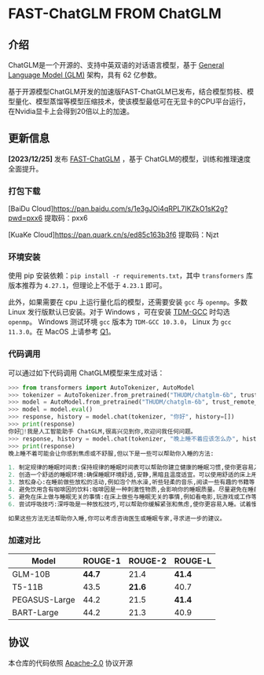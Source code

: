 # FAST-ChatGLM FROM ChatGLM

## 介绍

ChatGLM是一个开源的、支持中英双语的对话语言模型，基于 [General Language Model (GLM)](https://github.com/THUDM/GLM) 架构，具有 62 亿参数。

基于开源模型ChatGLM开发的加速版FAST-ChatGLM已发布，结合模型剪枝、模型量化、模型蒸馏等模型压缩技术，使该模型最低可在无显卡的CPU平台运行，在Nvidia显卡上会得到20倍以上的加速。

## 更新信息
**[2023/12/25]** 发布 [FAST-ChatGLM](https://github.com/sysgiven/FAST-ChatGLM) ，基于 ChatGLM的模型，训练和推理速度全面提升。

### 打包下载

[BaiDu Cloud]https://pan.baidu.com/s/1e3gJOi4qRPL7IKZkO1sK2g?pwd=pxx6 提取码：pxx6

[KuaKe Cloud]https://pan.quark.cn/s/ed85c163b3f6 提取码：Njzt

### 环境安装

使用 pip 安装依赖：`pip install -r requirements.txt`，其中 `transformers` 库版本推荐为 `4.27.1`，但理论上不低于 `4.23.1` 即可。

此外，如果需要在 cpu 上运行量化后的模型，还需要安装 `gcc` 与 `openmp`。多数 Linux 发行版默认已安装。对于 Windows ，可在安装 [TDM-GCC](https://jmeubank.github.io/tdm-gcc/) 时勾选 `openmp`。 Windows 测试环境 `gcc` 版本为 `TDM-GCC 10.3.0`， Linux 为 `gcc 11.3.0`。在 MacOS 上请参考 [Q1](FAQ.md#q1)。

### 代码调用 

可以通过如下代码调用 ChatGLM模型来生成对话：

```python
>>> from transformers import AutoTokenizer, AutoModel
>>> tokenizer = AutoTokenizer.from_pretrained("THUDM/chatglm-6b", trust_remote_code=True)
>>> model = AutoModel.from_pretrained("THUDM/chatglm-6b", trust_remote_code=True).half().cuda()
>>> model = model.eval()
>>> response, history = model.chat(tokenizer, "你好", history=[])
>>> print(response)
你好👋!我是人工智能助手 ChatGLM,很高兴见到你,欢迎问我任何问题。
>>> response, history = model.chat(tokenizer, "晚上睡不着应该怎么办", history=history)
>>> print(response)
晚上睡不着可能会让你感到焦虑或不舒服,但以下是一些可以帮助你入睡的方法:

1. 制定规律的睡眠时间表:保持规律的睡眠时间表可以帮助你建立健康的睡眠习惯,使你更容易入睡。尽量在每天的相同时间上床,并在同一时间起床。
2. 创造一个舒适的睡眠环境:确保睡眠环境舒适,安静,黑暗且温度适宜。可以使用舒适的床上用品,并保持房间通风。
3. 放松身心:在睡前做些放松的活动,例如泡个热水澡,听些轻柔的音乐,阅读一些有趣的书籍等,有助于缓解紧张和焦虑,使你更容易入睡。
4. 避免饮用含有咖啡因的饮料:咖啡因是一种刺激性物质,会影响你的睡眠质量。尽量避免在睡前饮用含有咖啡因的饮料,例如咖啡,茶和可乐。
5. 避免在床上做与睡眠无关的事情:在床上做些与睡眠无关的事情,例如看电影,玩游戏或工作等,可能会干扰你的睡眠。
6. 尝试呼吸技巧:深呼吸是一种放松技巧,可以帮助你缓解紧张和焦虑,使你更容易入睡。试着慢慢吸气,保持几秒钟,然后缓慢呼气。

如果这些方法无法帮助你入睡,你可以考虑咨询医生或睡眠专家,寻求进一步的建议。
```

### 加速对比
| Model         | ROUGE-1  | ROUGE-2  | ROUGE-L  |
|---------------|----------|----------|----------|
| GLM-10B       | **44.7** | 21.4     | **41.4** |
| T5-11B        | 43.5     | **21.6** | 40.7     |
| PEGASUS-Large | 44.2     | 21.5     | **41.4** |
| BART-Large    | 44.2     | 21.3     | 40.9     |


## 协议

本仓库的代码依照 [Apache-2.0](LICENSE) 协议开源

